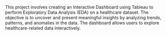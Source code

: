 This project involves creating an Interactive Dashboard using Tableau to perform Exploratory Data Analysis (EDA) on a healthcare dataset. The objective is to uncover and present meaningful insights by analyzing trends, patterns, and anomalies in the data. The dashboard allows users to explore healthcare-related data interactively.
